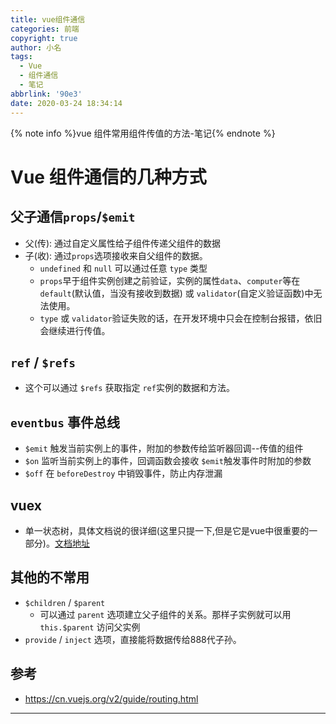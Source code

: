 ```yaml
---
title: vue组件通信
categories: 前端
copyright: true
author: 小名
tags:
  - Vue
  - 组件通信
  - 笔记
abbrlink: '90e3'
date: 2020-03-24 18:34:14
---
```


{% note info %}vue 组件常用组件传值的方法-笔记{% endnote %}

<!-- more -->

# Vue 组件通信的几种方式

## 父子通信`props`/`$emit`

- 父(传): 通过自定义属性给子组件传递父组件的数据
- 子(收): 通过`props`选项接收来自父组件的数据。
  - `undefined` 和 `null` 可以通过任意 `type` 类型
  - `props`早于组件实例创建之前验证，实例的属性`data`、`computer`等在 `default`(默认值，当没有接收到数据) 或 `validator`(自定义验证函数)中无法使用。
  - `type` 或 `validator`验证失败的话，在开发环境中只会在控制台报错，依旧会继续进行传值。

## `ref` / `$refs`
- 这个可以通过 `$refs` 获取指定 `ref`实例的数据和方法。

## `eventbus` 事件总线

- `$emit` 触发当前实例上的事件，附加的参数传给监听器回调--传值的组件
- `$on` 监听当前实例上的事件，回调函数会接收 `$emit`触发事件时附加的参数
- `$off` 在 `beforeDestroy` 中销毁事件，防止内存泄漏

## vuex

- 单一状态树，具体文档说的很详细(这里只提一下,但是它是vue中很重要的一部分)。[文档地址](https://vuex.vuejs.org/zh/)

## 其他的不常用

- `$children` / `$parent`
  - 可以通过 `parent` 选项建立父子组件的关系。那样子实例就可以用 `this.$parent` 访问父实例
- `provide` / `inject` 选项，直接能将数据传给888代子孙。

## 参考
- https://cn.vuejs.org/v2/guide/routing.html

---

